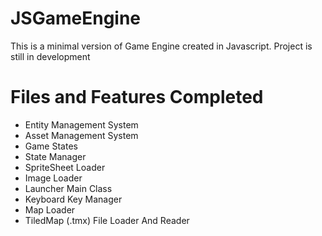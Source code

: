 # JSGameEngine
This is a minimal version of Game Engine created in Javascript. Project is still in development


# Files and Features Completed

 - Entity Management System
 - Asset Management System
 - Game States
 - State Manager
 - SpriteSheet Loader
 - Image Loader
 - Launcher Main Class
 - Keyboard Key Manager
 - Map Loader
 - TiledMap (.tmx) File Loader And Reader
